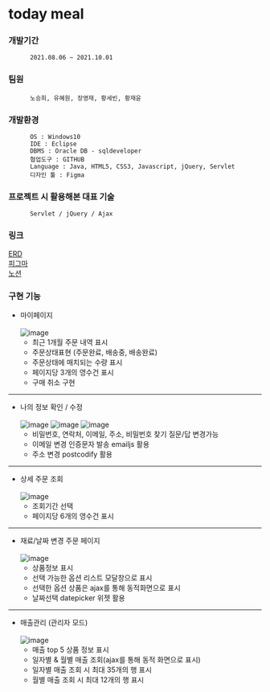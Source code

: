 # today meal

### 개발기간
          2021.08.06 ~ 2021.10.01
### 팀원
          노승희, 유혜원, 장영재, 황세빈, 황재윤
### 개발환경 
          OS : Windows10
          IDE : Eclipse
          DBMS : Oracle DB - sqldeveloper
          협업도구 : GITHUB
          Language : Java, HTML5, CSS3, Javascript, jQuery, Servlet
          디자인 툴 : Figma
### 프로젝트 시 활용해본 대표 기술
          Servlet / jQuery / Ajax

### 링크
[ERD](https://www.erdcloud.com/d/Pmk7rgYc7SgbgoeJJ) <br>
[피그마](https://www.figma.com/file/2TryVHEbmxdu4EdGAwIfHb/%EC%83%98%ED%94%8C?node-id=0%3A1) <br>
[노션](https://www.notion.so/3-414a8a50c9cb49348862cc0417fab4ff)


### 구현 기능
+ 마이페이지 <br><br>
![image](https://user-images.githubusercontent.com/83938898/145149409-77422e54-a9d9-4d79-a80b-d3a9a7287a38.png)
  - 최근 1개월 주문 내역 표시
  - 주문상태표현 (주문완료, 배송중, 배송완료)
  - 주문상태에 매치되는 수량 표시
  - 페이지당 3개의 영수건 표시
  - 구매 취소 구현
---
+ 나의 정보 확인 / 수정 <br><br>
![image](https://user-images.githubusercontent.com/83938898/145149668-a2978162-a7bf-4782-9cbf-2367792be1be.png)
![image](https://user-images.githubusercontent.com/83938898/145149692-33b64771-5868-4943-ae06-549a286a1972.png)
![image](https://user-images.githubusercontent.com/83938898/145149722-e1afa5b3-2f3a-418e-bbd6-c6c9382d487f.png)
  - 비밀번호, 연락처, 이메일, 주소, 비밀번호 찾기 질문/답 변경가능
  - 이메일 변경 인증문자 발송 emailjs 활용
  - 주소 변경 postcodify 활용
---
+ 상세 주문 조회 <br><br>
![image](https://user-images.githubusercontent.com/83938898/145150049-10116ddb-52f9-47a9-a1d8-167183c54937.png)
  - 조회기간 선택
  - 페이지당 6개의 영수건 표시
---
+ 재료/날짜 변경 주문 페이지 <br><br>
![image](https://user-images.githubusercontent.com/83938898/145150152-f1d465d9-f0b5-4d4e-a074-b28bd366f2c5.png)
  - 상품정보 표시
  - 선택 가능한 옵션 리스트 모달창으로 표시
  - 선택한 옵션 상품은 ajax를 통해 동적화면으로 표시
  - 날짜선택 datepicker 위젯 활용
---
+ 매출관리 (관리자 모드) <br><br>
![image](https://user-images.githubusercontent.com/83938898/145150091-66b1c01f-6e25-4ecb-84ab-cf1285f6c733.png)
  - 매출 top 5 상품 정보 표시
  - 일자별 & 월별 매출 조회(ajax를 통해 동적 화면으로 표시)
  - 일자별 매출 조회 시 최대 35개의 행 표시
  - 월별 매출 조회 시 최대 12개의 행 표시
